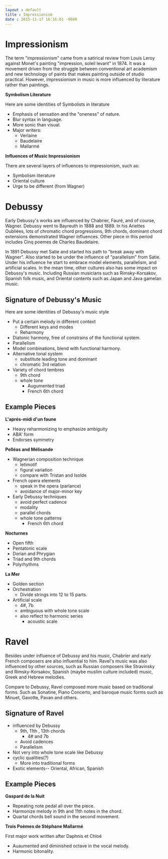 ```yaml
---
layout : default
title : Impressionism
date : 2015-11-17 16:16:01 -0600
---
```


# Impressionism #

The term "impressionism" came from a satirical review from Louis Leroy against Monet's painting "impression, soleil levant" in 1874.  It was a movement driven from the struggle between conventional art academism and new technology of paints that makes painting outside of studio practical.  However, impressionism in music is more influenced by literature rather than paintings. 

**Symbolism Literature**

Here are some identities of Symbolists in literature

*  Emphasis of sensation and the "oneness" of nature.
*  Blur syntax in language.
*  More sonic than visual.
*  Major writers:
	*  Verlaine
	*  Baudelaire
	*  Mallarmé

**Influences of Music Impressionism**

There are several layers of influences to impressionism, such as:

*  Symbolism literature
*  Oriental culture
*  Urge to be different (from Wagner)

# Debussy #

Early Debussy's works are influenced by Chabrier, Fauré, and of course, Wagner.  Debussy went to Bayreuth in 1888 and 1889.  In his Ariettes Oubliées, lots of chromatic chord progressions, 9th chords, dominant chord extensions demonstrated Wagner influences.  Other piece in this period includes Cinq poemes de Charles Baudelaire.

In 1891 Debussy met Satie and started his path to "break away with Wagner".  Also started to be under the influence of "parallelism" from Satie.  Under his influence he start to embrace model elements, parallelism, and artificial scales.  In the mean time, other cultures also has some impact on Debussy's music.  Including Russian musicians such as Rimsky-Korsakov, Spanish folk music, and Oriental contents such as Japan and Java gamelan music.

## Signature of Debussy's Music ##


Here are some identities of Debussy's music style

*  Put a certain melody in different context
	*  Different keys and modes
	*  Reharmony
*  Diatonic harmony, free of constrains of the functional system.
*  Parallelism
*  Model combinations, blend with functional harmony.
*  Alternative tonal system
	*  substitute leading tone and dominant
	*  chromatic 3rd relation
*  Variety of chord tembres
	*  9th chord
	*  whole tone
		*  Augumented triad
		*  French 6th chord


## Example Pieces ##

**L'aprés-midi d'un faune**

*  Heavy reharmonizing to emphasize ambiguity 
*  ABA' form
*  Endorses symmetry

**Pelléas and Mélisande**

*  Wagnerian composition technique
	*  letimotif
	*  figural variation
	*  compare with Tristan and Isolde
*  French opera elements
	*  speak in the opera (parlance)
	*  avoidance of major-minor key
*  Early Debussy techniques
	*  avoid perfect cadence
	*  modality
	*  parallel chords
	*  whole tone patterns
		*  French 6th chord

**Nocturnes**

*  Open fifth
*  Pentatonic scale
*  Dorian and Phrygian
*  Triad and 9th chords
*  Polyrhythms

**La Mer**

*  Golden section
*  Orchestration
	*  Divide strings into 12 to 15 parts.
*  Artificial scale
	*  4#, 7b
	*  ambiguous with whole tone scale
	*  also reflect to harmonic series
		*  acoustic scale




# Ravel #

Besides under influence of Debussy and his music, Chabrier and early French composers are also influential to him.  Ravel's music was also influenced by other sources, such as Russian composers like Stravinsky and Rimsky-Korsakov, Spanish (maybe muslim culture included) music, Greek and Hebrew melodies.

Compare to Debussy, Ravel composed more music based on traditional forms.  Such as Sonatine, Piano Concerto, and baroque music forms such as Minuet, Gavotte, Pavan and others.

## Signature of Ravel ##

*  influenced by Debussy
	*  9th, 11th , 13th chords
		*  4# and 7b  
	*  Avoid cadences
	*  Parallelism
*  Not very into whole tone scale like Debussy
*  cyclic qualities(?)
	*  More into traditional forms
*  Exotic elements-- Oriental, African, Spanish

## Example Pieces ##

**Gaspard de la Nuit**

*  Repeating note pedal all over the piece.
*  Harmonize melody in 9th and 11th notes in the chord.
*  Quartal chords bell sound in the second movement.

**Trois Poèmes de Stéphane Mallarmé**

First major work written after Daphnis et Chloé

*  Auaumented and diminished octave in the vocal melody.
*  Harmonic bitonality.